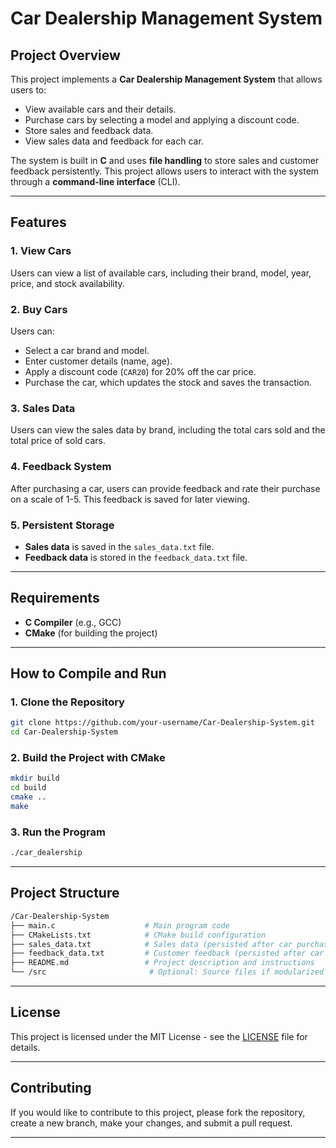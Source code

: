 
# Car Dealership Management System

## Project Overview

This project implements a **Car Dealership Management System** that allows users to:
- View available cars and their details.
- Purchase cars by selecting a model and applying a discount code.
- Store sales and feedback data.
- View sales data and feedback for each car.

The system is built in **C** and uses **file handling** to store sales and customer feedback persistently. This project allows users to interact with the system through a **command-line interface** (CLI).

---

## Features

### 1. **View Cars**
Users can view a list of available cars, including their brand, model, year, price, and stock availability.

### 2. **Buy Cars**
Users can:
- Select a car brand and model.
- Enter customer details (name, age).
- Apply a discount code (`CAR20`) for 20% off the car price.
- Purchase the car, which updates the stock and saves the transaction.

### 3. **Sales Data**
Users can view the sales data by brand, including the total cars sold and the total price of sold cars.

### 4. **Feedback System**
After purchasing a car, users can provide feedback and rate their purchase on a scale of 1-5. This feedback is saved for later viewing.

### 5. **Persistent Storage**
- **Sales data** is saved in the `sales_data.txt` file.
- **Feedback data** is stored in the `feedback_data.txt` file.

---

## Requirements

- **C Compiler** (e.g., GCC)
- **CMake** (for building the project)

---

## How to Compile and Run

### 1. Clone the Repository

```bash
git clone https://github.com/your-username/Car-Dealership-System.git
cd Car-Dealership-System
```

### 2. Build the Project with CMake

```bash
mkdir build
cd build
cmake ..
make
```

### 3. Run the Program

```bash
./car_dealership
```

---

## Project Structure

```bash
/Car-Dealership-System
├── main.c                    # Main program code
├── CMakeLists.txt            # CMake build configuration
├── sales_data.txt            # Sales data (persisted after car purchase)
├── feedback_data.txt         # Customer feedback (persisted after car purchase)
├── README.md                 # Project description and instructions
└── /src                       # Optional: Source files if modularized
```

---

## License

This project is licensed under the MIT License - see the [LICENSE](LICENSE) file for details.

---

## Contributing

If you would like to contribute to this project, please fork the repository, create a new branch, make your changes, and submit a pull request.

---
